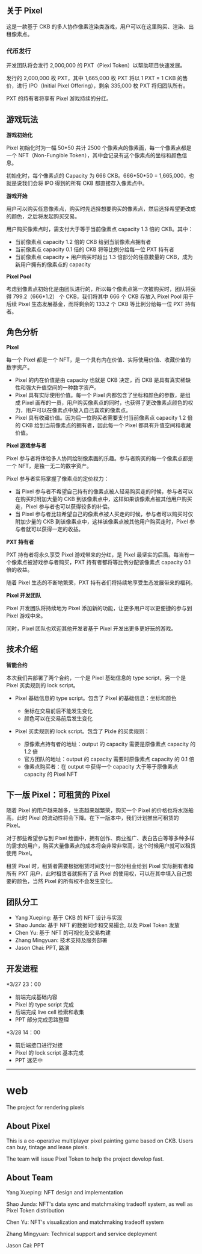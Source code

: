 ## 关于 Pixel

这是一款基于 CKB 的多人协作像素渲染类游戏，用户可以在这里购买、渲染、出租像素点。


### 代币发行

开发团队将会发行 2,000,000 的 PXT（Piexl Token）以帮助项目快速发展。

发行的 2,000,000 枚 PXT，其中 1,665,000 枚 PXT 将以 1 PXT = 1 CKB 的售价，进行 IPO（Initial Pixel Offering），剩余 335,000 枚 PXT 将归团队所有。

PXT 的持有者将享有 Pixel 游戏持续的分红。

## 游戏玩法

**游戏初始化**

Pixel 初始化时为一幅 50\*50 共计 2500 个像素点的像素画，每一个像素点都是一个 NFT（Non-Fungible Token），其中会记录有这个像素点的坐标和颜色信息。

初始化时，每个像素点的 Capacity 为 666 CKB。666\*50\*50 = 1,665,000，也就是说我们会将 IPO 得到的所有 CKB 都直接存入像素点中。

**游戏开始**

用户可以购买任意像素点，购买时先选择想要购买的像素点，然后选择希望更改成的颜色，之后将发起购买交易。

用户购买像素点时，需支付大于等于当前像素点 capacity 1.3 倍的 CKB。其中：

* 当前像素点 capacity 1.2 倍的 CKB 给到当前像素点拥有者
* 当前像素点 capacity 0.1 倍的 CKB 将等比例分给每一位 PXT 持有者
* 当前像素点 capacity + 用户购买时超出 1.3 倍部分的任意数量的 CKB，成为新用户拥有的像素点的 capacity

**Pixel Pool**

考虑到像素点初始化是由团队进行的，所以每个像素点第一次被购买时，团队将获得 799.2（666\*1.2） 个 CKB，我们将其中 666 个 CKB 存放入 Pixel Pool 用于后续 Pixel 生态发展基金，而将剩余的 133.2 个 CKB 等比例分给每一位 PXT 持有者。

## 角色分析

**Pixel**

每一个 Pixel 都是一个 NFT，是一个具有内在价值、实际使用价值、收藏价值的数字资产。

* Pixel 的内在价值是由 capacity 也就是 CKB 决定，而 CKB 是具有真实稀缺性和强大升值空间的一种数字资产。
* Pixel 具有实际使用价值。每一个 Pixel 内都包含了坐标和颜色的参数，是组成 Pixel 画布的一员，用户购买像素点的同时，也获得了更改像素点颜色的权力，用户可以在像素点中放入自己喜欢的像素点。
* Pixel 具有收藏价值。因为后一位购买者需要支付当前像素点 capacity 1.2 倍的 CKB 给到当前像素点的拥有者，因此每一个 Pixel 都具有升值空间和收藏价值。

**Pixel 游戏参与者**

Pixel 参与者将体验多人协同绘制像素画的乐趣。参与者购买的每一个像素点都是一个 NFT，是独一无二的数字资产。

Pixel 参与者实际掌握了像素点的定价权力：

* 当 Pixel 参与者不希望自己持有的像素点被人轻易购买走的时候，参与者可以在购买时附加大量的 CKB 到该像素点中，这样如果该像素点被其他用户购买走，Pixel 参与者也可以获得较多的补偿。
* 当 Pixel 参与者比较希望自己的像素点被人买走的时候，参与者可以购买时仅附加少量的 CKB 到该像素点中，这样该像素点被其他用户购买走时，Pixel 参与者就可以获得一定的收益。

**PXT 持有者**

PXT 持有者将永久享受 Pixel 游戏带来的分红，是 Pixel 最坚实的后盾。每当有一个像素点被游戏参与者购买，PXT 持有者都将等比例分配该像素点 capacity 0.1 倍的收益。

随着 Pixel 生态的不断地繁荣，PXT 持有者们将持续地享受生态发展带来的福利。

**Pixel 开发团队**

Pixel 开发团队将持续地为 Pixel 添加新的功能，让更多用户可以更便捷的参与到 Pixel 游戏中来。

同时，Pixel 团队也欢迎其他开发者基于 Pixel 开发出更多更好玩的游戏。

## 技术介绍

**智能合约**

本次我们共部署了两个合约，一个是 Pixel 基础信息的 type script，另一个是 Pixel 买卖规则的 lock script。

* Pixel 基础信息的 type script。包含了 Pixel 的基础信息：坐标和颜色
  * 坐标在交易前后不能发生变化
  * 颜色可以在交易前后发生变化
  
* Pixel 买卖规则的 lock script。包含了 Pixle 的买卖规则：
  * 原像素点持有者的地址：output 的 capacity 需要是原像素点 capacity 的 1.2 倍
  * 官方团队的地址：output 的 capacity 需要时原像素点 capacity 的 0.1 倍
  * 像素点购买者：在 output 中获得一个 capacity 大于等于原像素点 capacity 的 Pixel NFT

## 下一版 Pixel：可租赁的 Pixel

随着 Pixel 的用户越来越多，生态越来越繁荣，购买一个 Pixel 的价格也将水涨船高，此时 Pixel 的流动性将会下降。在下一版本中，我们计划推出可租赁的 Pixel。

对于那些希望参与到 Pixel 绘画中，拥有创作、商业推广、表白告白等等多种多样的需求的用户，购买大量像素点的成本将会非常非常高，这个时候用户就可以租赁使用 Pixel。

租赁 Pixel 时，租赁者需要根据租赁时间支付一部分租金给到 Pixel 实际拥有者和所有 PXT 用户，此时租赁者就拥有了该 Pixel 的使用权，可以在其中填入自己想要的颜色，当然 Pixel 的所有权不会发生变化。

## 团队分工

* Yang Xueping: 基于 CKB 的 NFT 设计与实现
* Shao Junda: 基于 NFT 的数据同步和交易撮合, 以及 Pixel Token 发放
* Chen Yu: 基于 NFT 的可视化及交易构建
* Zhang Mingyuan: 技术支持及服务部署
* Jason Chai: PPT, 路演

## 开发进程

*3/27 23：00

* 前端完成基础内容
* Pixel 的 type script 完成
* 后端完成 live cell 检索和收集
* PPT 部分完成思路整理

*3/28 14：00

* 前后端接口进行对接
* Pixel 的 lock script 基本完成
* PPT 迷茫中



---

# web
The project for rendering pixels

##  About Pixel

This is a co-operative multiplayer pixel painting game based on CKB. Users can buy, tintage and lease pixels.

The team will issue Pixel Token to help the project develop fast.

## About Team

Yang Xueping: NFT design and implementation

Shao Junda: NFT's data sync and matchmaking tradeoff system, as well as Pixel Token distribution

Chen Yu: NFT's visualization and matchmaking tradeoff system

Zhang Mingyuan: Technical support and service deployment

Jason Cai: PPT

